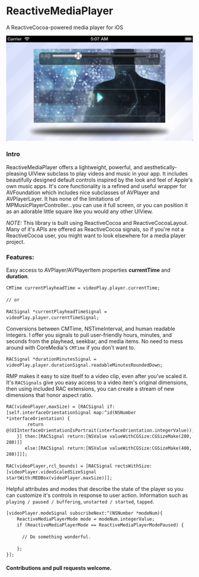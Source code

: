 ReactiveMediaPlayer
===================

A ReactiveCocoa-powered media player for iOS

![ScreenShot](/Screenshots/screenshot1.png)

### Intro

ReactiveMediaPlayer offers a lightweight, powerful, and aesthetically-pleasing UIView subclass to play videos and music in your app. It includes beautifully designed default controls inspired by the look and feel of Apple's own music apps. It's core functionality is a refined and useful wrapper for AVFoundation which includes nice subclasses of AVPlayer and AVPlayerLayer. It has none of the limitations of MPMusicPlayerController...you can use it full screen, or you can position it as an adorable little square like you would any other UIView.

*NOTE:* This library is built using ReactiveCocoa and ReactiveCocoaLayout. Many of it's APIs are offered as ReactiveCocoa signals, so if you're not a ReactiveCocoa user, you might want to look elsewhere for a media player project. 

### Features:

Easy access to AVPlayer/AVPlayerItem properties **currentTime** and **duration**.

```
CMTime currentPlayheadTime = videoPlay.player.currentTime;

// or

RACSignal *currentPlayheadTimeSignal = videoPlay.player.currentTimeSignal;
```
Conversions between CMTime, NSTimeInterval, and human readable integers. I offer you signals to pull user-friendly hours, minutes, and seconds from the playhead, seekbar, and media items. No need to mess around with CoreMedia's `CMTime` if you don't want to.


```
RACSignal *durationMinutesSignal = videoPlay.player.durationSignal.readableMinutesRoundedDown;
```


RMP makes it easy to size itself to a video clip, even after you've scaled it. It's `RACSignals` give you easy access to a video item's original dimensions, then using included RAC extensions, you can create a stream of new dimensions that honor aspect ratio.

```
RAC(videoPlayer,maxSize) = [RACSignal if:[self.interfaceOrientationSignal map:^id(NSNumber *interfaceOrientation) {
        return @(UIInterfaceOrientationIsPortrait(interfaceOrientation.integerValue));
    }] then:[RACSignal return:[NSValue valueWithCGSize:CGSizeMake(280, 280)]]
       else:[RACSignal return:[NSValue valueWithCGSize:CGSizeMake(400, 280)]]];

RAC(videoPlayer,rcl_bounds) = [RACSignal rectsWithSize:[videoPlayer.videoScaledSizeSignal startWith:MEDBox(videoPlayer.maxSize)]];
```

Helpful attributes and modes that describe the state of the player so you can customize it's controls in response to user action. Information such as `playing / paused / buffering`, `unstarted / started`, `tapped`.

```
[videoPlayer.modeSignal subscribeNext:^(NSNumber *modeNum){
	ReactiveMediaPlayerMode mode = modeNum.integerValue;
	if (ReactiveMediaPlayerMode == ReactiveMediaPlayerModePaused) {
       
      // Do something wonderful.

    };
}];
```
#### Contributions and pull requests welcome.